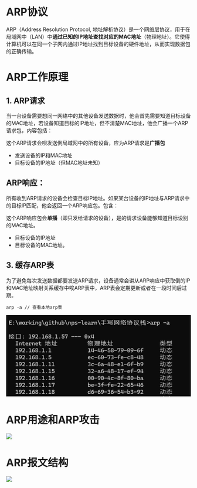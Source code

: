 # ARP协议

ARP（Address Resolution Protocol, 地址解析协议）是一个网络层协议，用于在局域网中（LAN）中**通过已知的IP地址查找对应的MAC地址**（物理地址）。它使得计算机可以在同一个子网内通过IP地址找到目标设备的硬件地址，从而实现数据包的正确传输。

# ARP工作原理

## 1. ARP请求

当一台设备需要想同一网络中的其他设备发送数据时，他会首先需要知道目标设备的MAC地址，若设备知道目标的IP地址，但不清楚MAC地址，他会广播一个ARP请求包，内容包括：

这个ARP请求会呗发送倒局域网中的所有设备，应为ARP请求是**广播包**

* 发送设备的IP和MAC地址
* 目标设备的IP地址（但MAC地址未知）

## ARP响应：

所有收到ARP请求的设备会检查目标IP地址。如果某台设备的IP地址与ARP请求中的目标IP匹配，他会返回一个ARP响应包。包含：

这个ARP响应包会**单播**（即只发给请求的设备），是的请求设备能够知道目标设别的MAC地址。

* 目标设备的IP地址
* 目标设备的MAC地址。

## 3. 缓存ARP表

为了避免每次发送数据都要发送ARP请求，设备通常会讲从ARP响应中获取倒的IP和MAC地址映射关系缓存中唉ARP表中，ARP表会定期更新或者在一段时间后过期。

```shell
arp -a // 查看本地arp表
```

![](image\ARP表.jpg)

# ARP用途和ARP攻击

![](E:\working\github\nps-learn\手写网络协议栈\image\ARP用途.jpg)

# ARP报文结构

![](E:\working\github\nps-learn\手写网络协议栈\image\ARP报文结构.png)